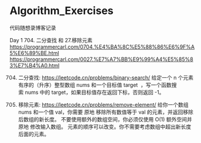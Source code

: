 # Algorithm_Exercises
代码随想录博客记录

Day 1
704. 二分查找 和 27.移除元素
https://programmercarl.com/0704.%E4%BA%8C%E5%88%86%E6%9F%A5%E6%89%BE.html
https://programmercarl.com/0027.%E7%A7%BB%E9%99%A4%E5%85%83%E7%B4%A0.html

704. 二分查找: https://leetcode.cn/problems/binary-search/
给定一个 n 个元素有序的（升序）整型数组 nums 和一个目标值 target  ，写一个函数搜索 nums 中的 target，如果目标值存在返回下标，否则返回 -1。

27. 移除元素: https://leetcode.cn/problems/remove-element/
给你一个数组 nums 和一个值 val，你需要 原地 移除所有数值等于 val 的元素，并返回移除后数组的新长度。
不要使用额外的数组空间，你必须仅使用 O(1) 额外空间并 原地 修改输入数组。
元素的顺序可以改变。你不需要考虑数组中超出新长度后面的元素。


